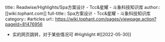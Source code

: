 title:: Readwise/Highlights/Spa方案设计 - Tcc&星耀 - 斗象科技知识库
author:: [[wiki.tophant.com]]
full-title:: Spa方案设计 - Tcc&星耀 - 斗象科技知识库
category:: #articles
url:: https://wiki.tophant.com/pages/viewpage.action?pageId=81476956

- 实的网页跳转，对于某些情况可 #Highlight #[[2022-05-30]]